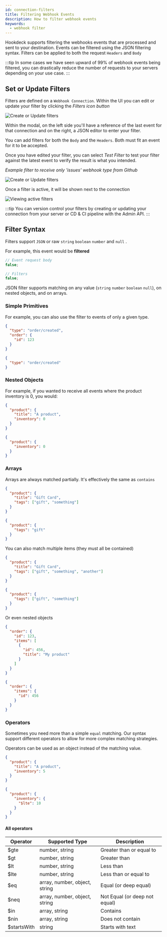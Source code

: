```yaml
---
id: connection-filters
title: Filtering Webhook Events
description: How to filter webhook events
keywords:
  - webhook filter
---
```


Hookdeck supports filtering the webhooks events that are processed and sent to your destination. Events can be filtered using the JSON filtering syntax. Filters can be applied to both the request `Headers` and `Body`

:::tip
In some cases we have seen upward of 99% of webhook events being filtered, you can drastically reduce the number of requests to your servers depending on your use case.
:::

## Set or Update Filters

Filters are defined on a `Webhook Connection`. Within the UI you can edit or update your filter by clicking the _Filters icon button_

![Create or Update filters](../static/img/connections/create-filters.png)

Within the modal, on the left side you'll have a reference of the last event for that connection and on the right, a JSON editor to enter your filter.

You can add filters for both the `Body` and the `Headers`. Both must fit an event for it to be accepted.

Once you have edited your filter, you can select _Test Filter_ to test your filter against the latest event to verify the result is what you intended.

_Example filter to receive only 'issues' webhook type from Github_

![Create or Update filters](../static/img/connections/filters-success-example.png)

Once a filter is active, it will be shown next to the connection

![Viewing active filters](../static/img/connections/filters-active.png)

:::tip
You can version control your filters by creating or updating your connection from your server or CD & CI pipeline with the Admin API.
:::

## Filter Syntax

Filters support `JSON` or raw `string` `boolean` `number` and `null` .

For example, this event would be **filtered**

```js
// Event request body
false;
```

```js
// Filters
false;
```

JSON filter supports matching on any value (`string` `number` `boolean` `null`), on nested objects, and on arrays.

### Simple Primitives

For example, you can also use the filter to events of only a given type.

```json
{
  "type": "order/created",
  "order": {
    "id": 123
  }
}
```

```json
{
  "type": "order/created"
}
```

### Nested Objects

For example, if you wanted to receive all events where the product inventory is 0, you would:

```json
{
  "product": {
    "title": "A product",
    "inventory": 0
  }
}
```

```json
{
  "product": {
    "inventory": 0
  }
}
```

### Arrays

Arrays are always matched partially. It's effectively the same as `contains`

```json
{
  "product": {
    "title": "Gift Card",
    "tags": ["gift", "something"]
  }
}
```

```json
{
  "product": {
    "tags": "gift"
  }
}
```

You can also match multiple items (they must all be contained)

```json
{
  "product": {
    "title": "Gift Card",
    "tags": ["gift", "something", "another"]
  }
}
```

```json
{
  "product": {
    "tags": ["gift", "something"]
  }
}
```

Or even nested objects

```json
{
  "order": {
    "id": 123,
    "items": [
      {
        "id": 456,
        "title": "My product"
      }
    ]
  }
}
```

```json
{
  "order": {
    "items": {
      "id": 456
    }
  }
}
```

### Operators

Sometimes you need more than a simple `equal` matching. Our syntax support different operators to allow for more complex matching strategies.

Operators can be used as an object instead of the matching value.

```json
{
  "product": {
    "title": "A product",
    "inventory": 5
  }
}
```

```json
{
  "product": {
    "inventory": {
      "$lte": 10
    }
  }
}
```

#### All operators

| Operator    | Supported Type                | Description                   |
| ----------- | ----------------------------- | ----------------------------- |
| $gte        | number, string                | Greater than or equal to      |
| $gt         | number, string                | Greater than                  |
| $lt         | number, string                | Less than                     |
| $lte        | number, string                | Less than or equal to         |
| $eq         | array, number, object, string | Equal (or deep equal)         |
| $neq        | array, number, object, string | Not Equal (or deep not equal) |
| $in         | array, string                 | Contains                      |
| $nin        | array, string                 | Does not contain              |
| $startsWith | string                        | Starts with text              |
